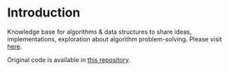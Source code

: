 # Introduction

Knowledge base for algorithms & data structures to share ideas, implementations, exploration about algorithm problem-solving. Please visit [here](https://modesty723.gitbook.io/algobase/).

Original code is available in [this repository](https://github.com/reval59/Algobase).

